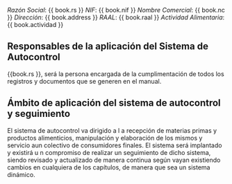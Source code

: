 *Razón Social*: {{ book.rs }}
*NIF*: {{ book.nif }}
*Nombre Comercial*: {{ book.nc }}
*Dirección*: {{ book.address }}
*RAAL*: {{ book.raal }}
*Actividad Alimentaria*: {{ book.actividad }}

## Responsables de la aplicación del Sistema de Autocontrol
{{book.rs }}, será la persona encargada de
la cumplimentación de todos los registros y documentos que se generen en el
manual.

## Ámbito de aplicación del sistema de autocontrol y seguimiento
El sistema de autocontrol va dirigido a l a recepción de materias primas y
productos alimenticios, manipulación y elaboración de los mismos y servicio aun
colectivo de consumidores finales.
El sistema será implantado y existirá u n compromiso de realizar un seguimiento de dicho sistema, siendo revisado y actualizado de manera continua según vayan existiendo cambios en cualquiera de los capítulos, de manera que sea un sistema dinámico.
